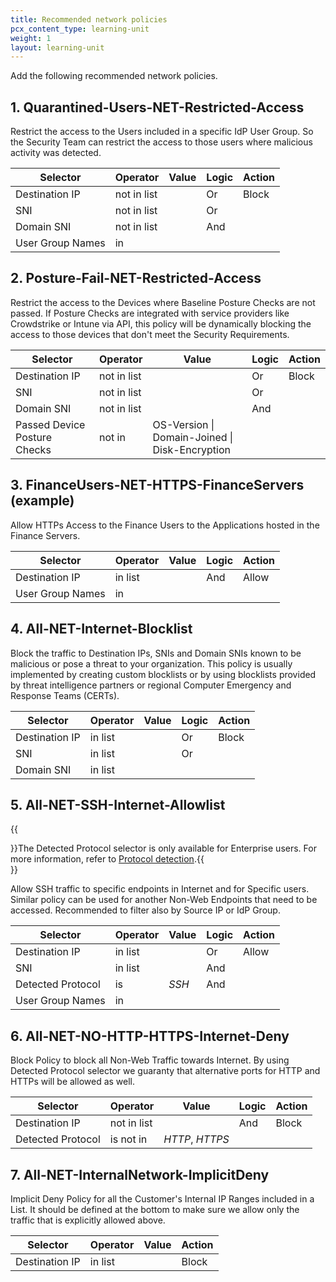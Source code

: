 ```yaml
---
title: Recommended network policies
pcx_content_type: learning-unit
weight: 1
layout: learning-unit
---
```


Add the following recommended network policies.

## 1. Quarantined-Users-NET-Restricted-Access

Restrict the access to the Users included in a specific IdP User Group. So the Security Team can restrict the access to those users where malicious activity was detected.

| Selector         | Operator    | Value                               | Logic | Action |
| ---------------- | ----------- | ----------------------------------- | ----- | ------ |
| Destination IP   | not in list | <Quarantined-Users-IPAllowlist>     | Or    | Block  |
| SNI              | not in list | <Quarantined-Users-HostAllowlist>   | Or    |        |
| Domain SNI       | not in list | <Quarantined-Users-DomainAllowlist> | And   |        |
| User Group Names | in          | <Quarantined Users>                 |       |        |

## 2. Posture-Fail-NET-Restricted-Access

Restrict the access to the Devices where Baseline Posture Checks are not passed. If Posture Checks are integrated with service providers like Crowdstrike or Intune via API, this policy will be dynamically blocking the access to those devices that don't meet the Security Requirements.

| Selector                     | Operator    | Value                                          | Logic | Action |
| ---------------------------- | ----------- | ---------------------------------------------- | ----- | ------ |
| Destination IP               | not in list | <Posture-Fail-IPAllowlist>                     | Or    | Block  |
| SNI                          | not in list | <Posture-Fail-HostAllowlist>                   | Or    |        |
| Domain SNI                   | not in list | <Posture-Fail-DomainAllowlist>                 | And   |        |
| Passed Device Posture Checks | not in      | OS-Version \| Domain-Joined \| Disk-Encryption |       |        |

## 3. FinanceUsers-NET-HTTPS-FinanceServers (example)

Allow HTTPs Access to the Finance Users to the Applications hosted in the Finance Servers.

| Selector         | Operator | Value             | Logic | Action |
| ---------------- | -------- | ----------------- | ----- | ------ |
| Destination IP   | in list  | <Finance-Servers> | And   | Allow  |
| User Group Names | in       | <Finance-Users>   |       |        |

## 4. All-NET-Internet-Blocklist

Block the traffic to Destination IPs, SNIs and Domain SNIs known to be malicious or pose a threat to your organization. This policy is usually implemented by creating custom blocklists or by using blocklists provided by threat intelligence partners or regional Computer Emergency and Response Teams (CERTs).

| Selector       | Operator | Value             | Logic | Action |
| -------------- | -------- | ----------------- | ----- | ------ |
| Destination IP | in list  | <IPBlocklist>     | Or    | Block  |
| SNI            | in list  | <HostBlocklist>   | Or    |        |
| Domain SNI     | in list  | <DomainBlocklist> |       |        |

## 5. All-NET-SSH-Internet-Allowlist

{{<Aside type="note">}}The Detected Protocol selector is only available for Enterprise users. For more information, refer to [Protocol detection](/cloudflare-one/policies/gateway/network-policies/protocol-detection/).{{</Aside>}}

Allow SSH traffic to specific endpoints in Internet and for Specific users. Similar policy can be used for another Non-Web Endpoints that need to be accessed. Recommended to filter also by Source IP or IdP Group.

| Selector          | Operator | Value               | Logic | Action |
| ----------------- | -------- | ------------------- | ----- | ------ |
| Destination IP    | in list  | <SSHAllowList>      | Or    | Allow  |
| SNI               | in list  | <SSHAllowlistFQDN>  | And   |        |
| Detected Protocol | is       | _SSH_               | And   |        |
| User Group Names  | in       | <SSH-Allowed-Users> |       |        |

## 6. All-NET-NO-HTTP-HTTPS-Internet-Deny

Block Policy to block all Non-Web Traffic towards Internet. By using Detected Protocol selector we guaranty that alternative ports for HTTP and HTTPs will be allowed as well.

| Selector          | Operator    | Value             | Logic | Action |
| ----------------- | ----------- | ----------------- | ----- | ------ |
| Destination IP    | not in list | <InternalNetwork> | And   | Block  |
| Detected Protocol | is not in   | _HTTP_, _HTTPS_   |       |        |

## 7. All-NET-InternalNetwork-ImplicitDeny

Implicit Deny Policy for all the Customer's Internal IP Ranges included in a List. It should be defined at the bottom to make sure we allow only the traffic that is explicitly allowed above.

| Selector       | Operator      | Value                                       | Action |
| -------------- | ------------- | ------------------------------------------- | ------ |
| Destination IP | in list       | <InternalNetwork>                           | Block  |
